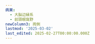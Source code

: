 ```yaml
---
病巣:
  - 大脳辺縁系
  - 前頭眼窩野
newColumn3: 両側
lastmod: '2025-03-02'
last_edited: 2025-02-27T00:00:00.000Z
---
```



